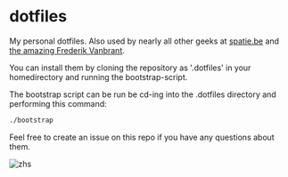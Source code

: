 dotfiles
========

My personal dotfiles. Also used by nearly all other geeks at [spatie.be](http://spatie.be) and [the amazing Frederik Vanbrant](https://twitter.com/maybeFrederick/status/912620087538016257).

You can install them by cloning the repository as '.dotfiles' in your homedirectory and running the bootstrap-script.

The bootstrap script can be run be cd-ing into the .dotfiles directory and performing this command:
```bash
./bootstrap
```

Feel free to create an issue on this repo if you have any questions about them.

![zhs](http://freekmurze.github.io/dotfiles/images/zsh.png)

